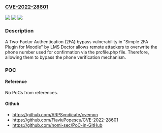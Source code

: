 ### [CVE-2022-28601](https://cve.mitre.org/cgi-bin/cvename.cgi?name=CVE-2022-28601)
![](https://img.shields.io/static/v1?label=Product&message=n%2Fa&color=blue)
![](https://img.shields.io/static/v1?label=Version&message=n%2Fa&color=blue)
![](https://img.shields.io/static/v1?label=Vulnerability&message=n%2Fa&color=brighgreen)

### Description

A Two-Factor Authentication (2FA) bypass vulnerability in "Simple 2FA Plugin for Moodle" by LMS Doctor allows remote attackers to overwrite the phone number used for confirmation via the profile.php file. Therefore, allowing them to bypass the phone verification mechanism.

### POC

#### Reference
No PoCs from references.

#### Github
- https://github.com/ARPSyndicate/cvemon
- https://github.com/FlaviuPopescu/CVE-2022-28601
- https://github.com/nomi-sec/PoC-in-GitHub

